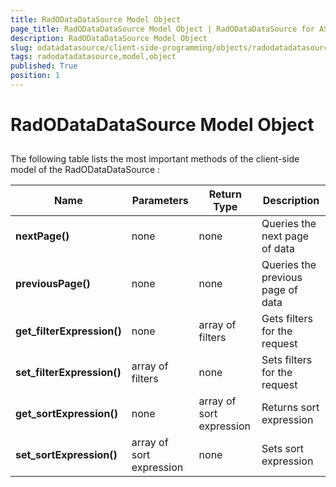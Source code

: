 ```yaml
---
title: RadODataDataSource Model Object
page_title: RadODataDataSource Model Object | RadODataDataSource for ASP.NET AJAX Documentation
description: RadODataDataSource Model Object
slug: odatadatasource/client-side-programming/objects/radodatadatasource-model-object
tags: radodatadatasource,model,object
published: True
position: 1
---
```


# RadODataDataSource Model Object



## 

The following table lists the most important methods of the client-side model of the RadODataDataSource :


|  **Name**  |  **Parameters**  |  **Return Type**  |  **Description**  |
| ------ | ------ | ------ | ------ |
| **nextPage()** |none|none|Queries the next page of data|
| **previousPage()** |none|none|Queries the previous page of data|
| **get_filterExpression()** |none|array of filters|Gets filters for the request|
| **set_filterExpression()** |array of filters|none|Sets filters for the request|
| **get_sortExpression()** |none|array of sort expression|Returns sort expression|
| **set_sortExpression()** |array of sort expression|none|Sets sort expression|
